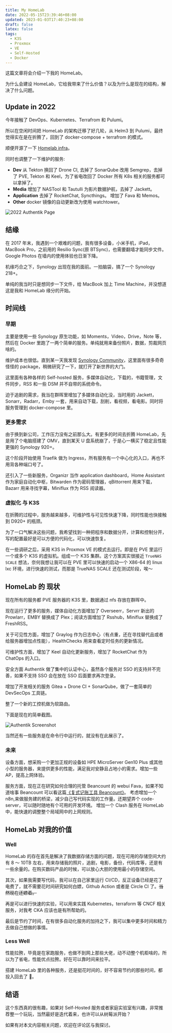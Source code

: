 ```yaml
---
title: My HomeLab
date: 2022-05-15T23:39:46+08:00
updated: 2023-01-03T17:40:23+08:00
draft: false
latex: false
tags:
  - K3S
  - Proxmox
  - VE
  - Self-Hosted
  - Docker
---
```


这篇文章将会介绍一下我的 HomeLab。

为什么会建设 HomeLab，它给我带来了什么价值？以及为什么是现在的结构，解决了什么问题。

## Update in 2022

今年接触了 DevOps、Kubernetes、Terrafrom 和 Pulumi。

所以在空闲时间把 HomeLab 的架构迁移了好几轮，从 Helm3 到 Pulumi，最终觉得实在是在折腾了，回到了 docker-compose + terrafrom 的模式。

顺便开源了一下 [Homelab infra](https://github.com/EINDEX/homelab-infra)。

同时也调整了一下维护的服务:

- **Dev** 从 Tekton 换回了 Drone CI, 去掉了 SonarQube 改用 Semgrep，去掉了 PVE, Tekton 和 Keel，为了省电改回了 Docker 所有 K8s 相关的服务都可以拿掉了。
- **Media** 增加了 NASTool 和 Tautulli 为影片数据护航，去掉了 Jackett。
- **Application** 去掉了 RocketChat, Syncthings。 增加了 Fava 和 Memos。
- **Other** docker 镜像的自动更新改为使用 watchtower。

![2022 Authentik Page](https://img.eindex.me/img/cad20937c8d2b0d3259d0602761a88fc.png)

## 结缘

在 2017 年末，我遇到一个艰难的问题，我有很多设备，小米手机，iPad，MacBook Pro，之前用的 Resilio Sync(原 BTSync)，也需要翻墙才能同步文件。 Google Photos 在墙内的使用体验也日渐下降。

机缘巧合之下，Synology 出现在我的面前。一拍脑袋，搞了一个 Synology 218+。

单纯的我当时只是想同步一下文件，给 MacBook 加上 Time Machine，并没想道这是我和 HomeLab 缘分的开始。

## 时间线

### 早期

主要是使用一些 Synology 原生功能，如 Moments，Video，Drive，Note 等，然后在 Docker 里跑了一两个简单的服务。单纯就用来备份照片，数据，剪裁网页啥的。

维护成本也很低。直到某一天我发现 [Synology Community](https://synocommunity.com/)，这里面有很多奇奇怪怪的 package，稍微研究了一下，就打开了新世界的大门。

这里面有各种各样的 Self-hosted 服务，多媒体自动化，下载的，书籍管理，文件同步，RSS 和一些 DSM 并不自带的系统命令。

迫于追剧的需求，我当在群晖里增加了多媒体自动化没，当时用的 Jackett，Sonarr，Radarr，Emby 一套，用来自动下载，刮削，看视频，看电影。同时将服务管理到 docker-compose 里。

### 更多需求

由于换到新公司，工作压力没有之前那么大。有更多的时间去折腾 HomeLab，先是用了个电脑搭建了 OMV，直到某天 U 盘系统崩了，于是心一横买了稳定且性能更强的 Synology 920+。

这个阶段开始使用 Traefik 做为 Ingress，所有服务有一个中心化的入口，再也不用背各种端口号了。

还引入了一些新服务，Organizr 当作 application dashboard，Home Assistant 作为家庭自动化中枢，Bitwarden 作为密码管理器，qBittorrent 用来下载，Bazarr 用来寻找字幕，Miniflux 作为 RSS 阅读器。

### 虚拟化 与 K3S

在折腾的过程中，服务越来越多，可维护性与可见性快速下降，同时性能也快接触到 D920+ 的瓶颈。

为了一口气解决这些问题，我希望找到一种把程序和数据分开，计算和控制分开，写的配置最好是可以方便的代码化，可以快速恢复。

在一些调研之后，采用 K3S in Proxmox VE 的模式去运行。即是在 PVE 里运行一个或多个 K3S 的虚拟机。组成一个 K3S 集群。这个方案其实很接近 `TrueNAS SCALE` 想法，奈何我想让我可以在 PVE 里可以快速的启动一个 X86-64 的 linux lxc 环境，进行快速的测试，而那是 TrueNAS SCALE 还在测试阶段，唉～

## HomeLab 的 现状

现在所有的服务都 PVE 服务器的 K3S 里，数据通过 nfs 存放在群晖中。

现在运行了更多的服务，媒体自动化方面增加了 Overseerr，Servrr 新出的 Prowlarr，EMBY 替换成了 Plex；阅读方面增加了 Rsshub，Miniflux 替换成了 FreshRSS。

关于可见性方面，增加了 Graylog 作为日志中心（有点重，还在寻找替代品或者给服务器增加点性能），HealthChecks 用来查看定时任务的更新情况。

可维护性方面，增加了 Keel 自动化更新服务，增加了 RocketChat 作为 ChatOps 的入口。

安全方面 Authentik 做了集中的认证中心，虽然各个服务对 SSO 的支持并不完善，如果不支持 SSO 会在放在 SSO 后面要求再次登录。

增加了开发相关的服务 Gitea + Drone CI + SonarQube，做了一套简单的 DevSecOps 工具链。

整了一个新的工控机做为软路由。

下面是现在的简单截图。

![Authentik Screenshot](https://img.eindex.me/img/5cc645f8387d4a78c9645191f9292d58.png)

当然还有一些服务是在命令行中运行的，就没有在此展示了。

### 未来

设备方面，想采购一个更加正规的设备如 HPE MicroServer Gen10 Plus 或其他小型的服务器，来提供更多的性能，满足我对安静且占地小的需求。增加一些 AP，提高上网体验。

服务方面，现在正在研究如何合理的托管 Beancount 的 webui Fava，如果不知道啥事 Beancount 可以看这篇[《复式记账工具 Beancount》](/cn/posts/beancount-introduce)。
考虑增加一个 n8n,来做服务建的桥梁，减少自己写代码实现的工作量。还期望弄个 code-server，可以随时随地有个可用的开发环境。
增加一个 Clash 服务在 HomeLab 中，能快速的调整整个局域网中的上网规则。

## HomeLab 对我的价值

### Well

HomeLab 的存在首先是解决了我数据存储方面的问题，现在可用的存储空间大约有 8 ～ 10TB 左右，用来存储我的照片，追剧，电影，备份，代码库等，还是有一些余量的。在购买数码产品的时候，可以放心大胆的使用最小的存储空间。

其次，如果我需要写代码，我可以在自己家里运行 CI/CD，反正设备已经是花了电费了，就不需要花时间研究如何白嫖，Github Action 或者是 Circle CI 了。~~当然现在还嫖着。~~

再是可以进行快速的实验，可以用来实践 Kubernetes，terraform 等 CNCF 相关服务，对我考 CKA 应该也是有所帮助的。

最后是节约了时间，在有很多自动化服务的加持之下，我可以集中更多时间和精力去做自己想做的事情。

### Less Well

性能拉胯，毕竟是在家跑服务，也做不到网上那些大佬，动不动整个机柜啥的，所以为了省电，性能优点拉胯。好在可以靠时间来拉平。

搭建 HomeLab 里的各种服务，还是挺花时间的，好不容易节约的那些时间，都投入回去了 🥹。

## 结语

这个东西真的很有趣，如果对 Self-Hosted 服务或者家庭实验室有兴趣，非常推荐整一个玩玩，当然最好是迭代着来，也许可以从树莓派开始？

如果有对本文内容相关问题，欢迎在评论区与我探讨。
